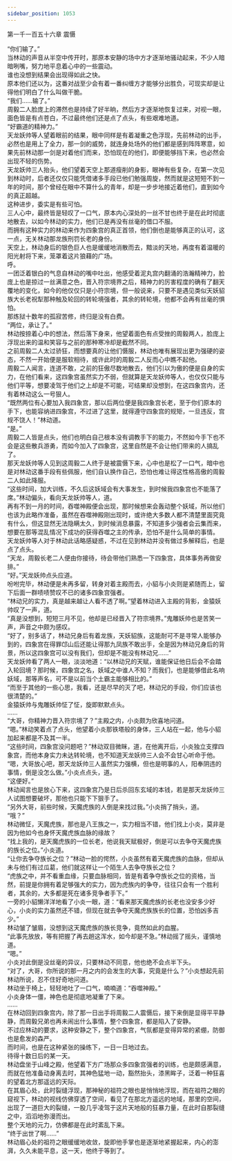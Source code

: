 ```yaml
---
sidebar_position: 1053
---
```

 第一千一百五十六章 震慑


“你们输了。”  
当林动的声音从半空中传开时，那原本安静的场中方才逐渐地骚动起来，不少人暗暗咧嘴，努力地平息着心中的一些震动。  
谁也没想到结果会出现得如此之快。  
原本他们还以为，这番对战至少会有着一番纠缠方才能够分出胜负，可现实却是让得他们明白了什么叫做干脆。  
“我们……输了。”  
周毅二人脸庞上的滞然也是持续了好半晌，然后方才逐渐地恢复过来，对视一眼，面色皆是有点苍白，不过最终他们还是点了点头，有些艰难地道。  
“好霸道的精神力。”  
天龙妖帅等人望着眼前的结果，眼中同样是有着凝重之色浮现，先前林动的出手，必然也是用上了全力，那一剑的威势，就连身处场外的他们都是感到阵阵寒意，如果先前林动那一剑是对着他们而来，恐怕现在的他们，即便能够挡下来，也必然会出现不轻的伤势。  
天龙妖帅三人抬头，他们望着天空上那道瘦削的身影，眼神有些复杂，在第一次见到林动时，后者还仅仅只能凭借诸多手段已他们勉强周旋，然而就是这短短不到一年的时间，那个曾经在眼中不算什么的青年，却是一步步地接近着他们，直到如今的真正超越。  
这种进步，委实是有些可怕。  
三人心中，最终皆是轻叹了一口气，原本内心深处的一丝不甘也终于是在此时彻底地散去，以如今林动的实力，他们已是再没有丝毫的借口不服。  
而拥有这种实力的林动来作为四象宫的真正首领，他们倒也是能够真正的认可，这一点，无关林动那龙族刑罚长老的身份。  
天空上，林动身后的银色巨人也是缓缓地消散而去，黯淡的天地，再度有着温暖的阳光射将下来，笼罩着这片狼藉的广场。  
呼。  
一团泛着银白的气息自林动的嘴中吐出，他感受着泥丸宫内翻涌的浩瀚精神力，脸庞上也是掠过一丝满意之色，晋入符宗境界之后，精神力的厉害程度的确有了翻天覆地的变化，如今的他仅仅只是小符宗境，但一般说来，只要不是遇见类似天妖貂族大长老祝犁那种触及轮回的转轮境强者，其余的转轮境，他都不会再有丝毫的惧怕。  
那炼狱十数年的孤寂苦修，终归是没有白费。  
“两位，承让了。”  
林动按捺着心中的想法，然后落下身来，他望着面色有点受挫的周毅两人，脸庞上浮现出来的温和笑容与之前的那种寒冷却是截然不同。  
之前周毅二人太过骄狂，而想要真的让他们慑服，林动也唯有展现出更为强硬的姿态，不然一开始便是服软相待，或许此时的周毅二人反而心中瞧不起他。  
周毅二人闻言，连道不敢，之前的狂傲尽数地散去，他们引以为傲的便是自身的实力，在他们看来，这四象宫虽然实力不弱，但就算是天龙妖帅等人，也仅仅只能与他们平等，想要凌驾于他们之上却是不可能，可结果却没想到，在这四象宫内，还有着林动这么一号狠人。  
“既然两位有心要加入我四象宫，那以后两位便是我四象宫长老，至于你们原本的手下，也能容纳进四象宫，不过进了这里，就得遵守四象宫的规矩，一旦违反，宫规不饶人！”林动道。  
“是。”  
周毅二人皆是点头，他们也明白自己根本没有调教手下的能力，不然如今手下也不会是这些散兵游勇，而如今加入了四象宫，这里自然是不会让他们带来的人搞乱了。  
那天龙妖帅等人见到这周毅二人终于是被震慑下来，心中也是松了一口气，暗中也是对林动这番手段有些佩服，他们自认换作自己，恐怕也难让得这性格高傲的周毅二人如此降服。  
“这些时间，加大训练，不久后这妖域会有大事发生，到时候我四象宫也不能落了席。”林动偏头，看向天龙妖帅等人，道。  
再有不到一月的时间，吞噬神殿便会出现，那时候想来会轰动整个妖域，所以他们也该为此略作准备，虽然在吞噬神殿刚出现时，或许绝大多数人都不清楚里面究竟有什么，但这显然无法隐瞒太久，到时候消息暴露，不知道多少强者会云集而来，想要在那等混乱情况下成功的获得吞噬之主的传承，恐怕不是什么简单的事情。  
天龙妖帅等人对于林动此话略感疑惑，不过在见到林动并没有做过多解释后，也是点了点头。  
“天龙，周毅长老二人便由你接待，待会带他们熟悉一下四象宫，具体事务再做安排。”  
“好。”天龙妖帅点头应道。  
吩咐完毕，林动便是未再多留，转身对着主殿而去，小貂与小炎则是紧随而上，留下后面一群啧啧赞叹不已的诸多四象宫强者。  
“林动兄的实力，真是越来越让人看不透了啊。”望着林动进入主殿的背影，金猿妖帅叹了一声，道。  
“真是没想到，短短三月不见，他却是已经晋入了符宗境界。”鬼雕妖帅也是苦笑一声，声音之中颇为感叹。  
“好了，别多话了，林动兄身后有着龙族，天妖貂族，这能耐可不是寻常人能够办到的，四象宫在得罪邙山后还能让得那九凤族不敢出手，全是因为林动兄身后的背景，所以这四象宫可以没有我们，但却是不能没有林动兄……”  
天龙妖帅看了两人一眼，淡淡地道：“以林动兄的天赋，谁能保证他日后会不会踏入轮回境？那时候，四象宫之名，妖域之中谁人不知？而我们，也是能够借此名响妖域，那等声名，可不是以前当个土霸主能够相比的。”  
“而至于其他的一些心思，我看，还是尽早的灭了吧，林动兄的手段，你们应该也很清楚的。”  
金猿妖帅与鬼雕妖帅怔了怔，旋即默默点头。  
……  
“大哥，你精神力晋入符宗境了？”主殿之内，小炎颇为欣喜地问道。  
“嗯。”林动笑着点了点头，他望着小炎那铁塔般的身体，三人站在一起，他与小貂加起来都是不及其一半。  
“这些时间，四象宫没问题吧？”林动双目微眯，道，在他离开后，小炎独立支撑四象宫，而他本身实力未达转轮境，也不知道天龙妖帅三人会不会甘心听命于他。  
“嗯，大哥放心吧，那天龙妖帅三人虽然实力强横，但也是明事的人，阳奉阴违的事情，倒是没怎么做。”小炎点点头，道。  
“这便好。”  
林动闻言也是放心下来，这四象宫乃是日后杀回东玄域的本钱，若是那天龙妖帅三人试图想要破坏，那他也只能下下狠手了。  
“另外大哥，前些时候，天魔虎族的人倒是来找过我。”小炎捎了捎头，道。  
“哦？”  
林动微怔，天魔虎族，那也是八王族之一，实力相当不错，他们找上小炎，莫非是因为他如今也身怀天魔虎族血脉的缘故？  
“找上我的，是天魔虎族的一位长老，他说我天赋极好，倒是可以去争夺天魔虎族的族长之位。”小炎道。  
“让你去争夺族长之位？”林动一脸的愕然，小炎虽然有着天魔虎族的血脉，但却从未与他们有过瓜葛，他们就这样让一个陌生人去争夺族长之位？  
“虎族之中，并不看重血缘，只要血脉相同，皆是有着争夺族长之位的资格，当然，前提是你拥有着足够强大的实力，因为虎族内的争夺，往往只会有一个胜利者，其余的，大多都是死在诸多竞争者手下。”  
一旁的小貂懒洋洋地看了小炎一眼，道：“看来那天魔虎族的长老也没安多少好心，小炎的实力虽然还不错，但现在就去争夺天魔虎族族长的位置，恐怕凶多吉少。”  
林动皱了皱眉，没想到这天魔虎族的族长竞争，竟然如此的血腥。  
“此事先放放，等有把握了再去趟这浑水，如今却是不急。”林动摇了摇头，谨慎地道。  
“嗯。”  
小炎对此倒是没丝毫的异议，只要林动不同意，他也绝不会点半下头。  
“对了，大哥，你所说的那一月之内的会发生的大事，究竟是什么？”小炎想起先前林动所说，忍不住好奇地问道。  
林动坐于椅上，轻轻地吐了一口气，喃喃道：“吞噬神殿。”  
小炎身体一僵，神色也是彻底地凝重了下来。  
……  
在林动回到四象宫内，除了那一日出手将周毅二人震慑后，接下来倒是显得平平静静，而周毅兄弟也再未闹出什么事情，整个四象宫，都是陷入了安静。  
不过应林动的要求，这种安静之下，整个四象宫，气氛都是变得异常的紧绷，防御也是愈发的森严。  
而时间，也是在这种紧张的操练下，一日一日地过去。  
待得十数日后的某一天。  
林动盘坐于山峰之殿，他望着下方广场那众多四象宫强者的训练，也是颇感满意，而就在他准备动身离去时，其神色猛地一动，豁然抬头，漆黑眸子，泛着一种狂喜的望着北方那遥远的天际。  
在其眉心处，此时裂缝浮现，那神秘的祖符之眼也是悄悄地浮现，而在祖符之眼的窥视下，林动的视线仿佛穿透了空间，看见了在那北方遥远的地域，那里的空间，出现了一道巨大的裂缝，一股几乎凌驾于这片天地般的狂暴力量，在此时自那裂缝之中，滔滔地弥漫而出。  
整个天地的元力，仿佛都是在此时紊乱下来。  
“终于出世了啊……”  
林动眉心处的祖符之眼缓缓地收敛，旋即他手掌也是逐渐地紧握起来，内心的澎湃，久久未能平息，这一天，他终于等到了。  
  
  
